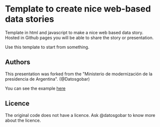 # Template to create nice web-based data stories

Template in html and javascript to make a nice web based data story. Hosted in Github pages you will be able to share the story or presentation.

Use this template to start from something.

## Authors
This presentation was forked from the "Ministerio de modernización de la presidencia de Argentina". (@Datosgobar)

You can see the example [here](https://datosgobar.github.io/presentacion-abrir-datos-calidad/)

## Licence
The original code does not have a licence. Ask @datosgobar to know more about the licence.
